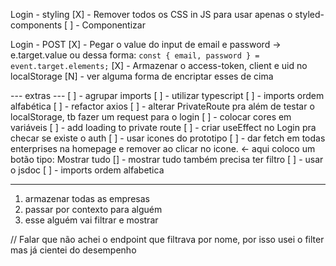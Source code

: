 Login - styling
[X] - Remover todos os CSS in JS para usar apenas o styled-components
[ ] - Componentizar

Login - POST
[X] - Pegar o value do input de email e password -> e.target.value ou dessa forma:
`const { email, password } = event.target.elements;`
[X] - Armazenar o access-token, client e uid no localStorage
  [N] - ver alguma forma de encriptar esses de cima

--- extras ---
[ ] - agrupar imports
[ ] - utilizar typescript
[ ] - imports ordem alfabética
[ ] - refactor axios
[ ] - alterar PrivateRoute pra além de testar o localStorage, tb fazer um request para o login
[ ] - colocar cores em variáveis
[ ] - add loading to private route
[ ] - criar useEffect no Login pra checar se existe o auth
[ ] - usar icones do prototipo
[ ] - dar fetch em todas enterprises na homepage e remover ao clicar no icone. <- aqui coloco um botão tipo: Mostrar tudo
  [] - mostrar tudo também precisa ter filtro
[ ] - usar o jsdoc
[ ] - imports ordem alfabetica

----
1. armazenar todas as empresas
2. passar por contexto para alguém
3. esse alguém vai filtrar e mostrar

// Falar que não achei o endpoint que filtrava por nome, por isso usei o filter mas já cientei do desempenho
